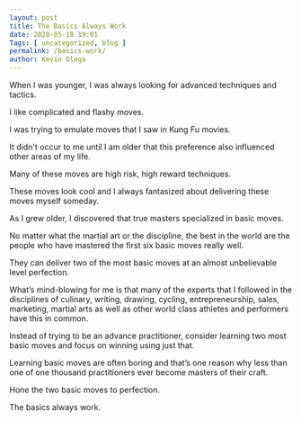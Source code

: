 ```yaml
--- 
layout: post 
title: The Basics Always Work
date: 2020-05-18 19:01
Tags: [ uncategorized, blog ]
permalink: /basics-work/ 
author: Kevin Olega 
--- 
```

When I was younger, I was always looking for advanced techniques and tactics.

I like complicated and flashy moves.

I was trying to emulate moves that I saw in Kung Fu movies.

It didn't occur to me until I am older that this preference also influenced other areas of my life.

Many of these moves are high risk, high reward techniques.

These moves look cool and I always fantasized about delivering these moves myself someday.

As I grew older, I discovered that true masters specialized in basic moves.

No matter what the martial art or the discipline, the best in the world are the people who have mastered the first six basic moves really well.

They can deliver two of the most basic moves at an almost unbelievable level perfection.

What’s mind-blowing for me is that many of the experts that I followed in the disciplines of culinary, writing, drawing, cycling, entrepreneurship, sales, marketing, martial arts as well as other world class athletes and performers have this in common.

Instead of trying to be an advance practitioner, consider learning two most basic moves and focus on winning using just that.

Learning basic moves are often boring and that’s one reason why less than one of one thousand practitioners ever become masters of their craft.

Hone the two basic moves to perfection.

The basics always work.